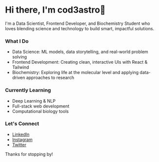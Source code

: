 # Hi there, I'm cod3astro👋

I'm a Data Scientist, Frontend Developer, and Biochemistry Student who loves blending science and technology to build smart, impactful solutions.

### What I Do
- Data Science: ML models, data storytelling, and real-world problem solving  
- Frontend Development: Creating clean, interactive UIs with React & Tailwind  
- Biochemistry: Exploring life at the molecular level and applying data-driven approaches to research

### Currently Learning
- Deep Learning & NLP  
- Full-stack web development  
- Computational biology tools

### Let's Connect
- [LinkedIn](https://www.linkedin.com/in/tijani-abdullateef)  
- [Instagram](https://instagram.com/cod3astro)  
- [Twitter](https://twitter.com/cod3astro)

Thanks for stopping by!
